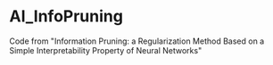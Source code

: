 # AI_InfoPruning
Code from "Information Pruning: a Regularization Method Based on a Simple Interpretability Property of Neural Networks"
